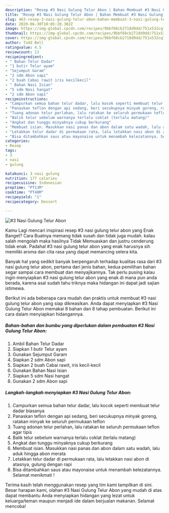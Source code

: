 ```yaml
---
description: "Resep #3 Nasi Gulung Telur Abon | Bahan Membuat #3 Nasi Gulung Telur Abon Yang Enak dan Simpel"
title: "Resep #3 Nasi Gulung Telur Abon | Bahan Membuat #3 Nasi Gulung Telur Abon Yang Enak dan Simpel"
slug: 463-resep-3-nasi-gulung-telur-abon-bahan-membuat-3-nasi-gulung-telur-abon-yang-enak-dan-simpel
date: 2020-06-30T10:05:28.302Z
image: https://img-global.cpcdn.com/recipes/9bbf68cb2718d9dd/751x532cq70/3-nasi-gulung-telur-abon-foto-resep-utama.jpg
thumbnail: https://img-global.cpcdn.com/recipes/9bbf68cb2718d9dd/751x532cq70/3-nasi-gulung-telur-abon-foto-resep-utama.jpg
cover: https://img-global.cpcdn.com/recipes/9bbf68cb2718d9dd/751x532cq70/3-nasi-gulung-telur-abon-foto-resep-utama.jpg
author: Todd Bell
ratingvalue: 4.5
reviewcount: 13
recipeingredient:
- " Bahan Telur Dadar"
- "1 butir Telur ayam"
- "Sejumput Garam"
- "2 sdm Abon sapi"
- "2 buah Cabai rawit iris kecilkecil"
- " Bahan Nasi Isian"
- "5 sdm Nasi hangat"
- "2 sdm Abon sapi"
recipeinstructions:
- "Campurkan semua bahan telur dadar, lalu kocok seperti membuat telur dadar biasanya"
- "Panaskan teflon dengan api sedang, beri secukupnya minyak goreng, ratakan minyak ke seluruh permukaan teflon"
- "Tuang adonan telur perlahan, lalu ratakan ke seluruh permukaan teflon agar tipis"
- "Balik telur sebelum warnanya terlalu coklat (terlalu matang)"
- "Angkat dan tunggu minyaknya cukup berkurang"
- "Membuat isian. Masukkan nasi panas dan abon dalam satu wadah, lalu aduk hingga abon merata"
- "Letakkan telur dadar di permukaan rata, lalu letakkan nasi abon di atasnya, gulung dengan rapi"
- "Bisa ditambahkan saus atau mayonaise untuk menambah kelezatannya. Selamat menikmati !"
categories:
- Resep
tags:
- 3
- nasi
- gulung

katakunci: 3 nasi gulung 
nutrition: 177 calories
recipecuisine: Indonesian
preptime: "PT13M"
cooktime: "PT40M"
recipeyield: "1"
recipecategory: Dessert

---
```



![#3 Nasi Gulung Telur Abon](https://img-global.cpcdn.com/recipes/9bbf68cb2718d9dd/751x532cq70/3-nasi-gulung-telur-abon-foto-resep-utama.jpg)

Kamu Lagi mencari inspirasi resep #3 nasi gulung telur abon yang Enak Banget? Cara Buatnya memang tidak susah dan tidak juga mudah. kalau salah mengolah maka hasilnya Tidak Memuaskan dan justru cenderung tidak enak. Padahal #3 nasi gulung telur abon yang enak harusnya sih memiliki aroma dan cita rasa yang dapat memancing selera kita.



Banyak hal yang sedikit banyak berpengaruh terhadap kualitas rasa dari #3 nasi gulung telur abon, pertama dari jenis bahan, kedua pemilihan bahan segar sampai cara membuat dan menyajikannya. Tak perlu pusing kalau ingin menyiapkan #3 nasi gulung telur abon yang enak di mana pun anda berada, karena asal sudah tahu triknya maka hidangan ini dapat jadi sajian istimewa.


Berikut ini ada beberapa cara mudah dan praktis untuk membuat #3 nasi gulung telur abon yang siap dikreasikan. Anda dapat menyiapkan #3 Nasi Gulung Telur Abon memakai 8 bahan dan 8 tahap pembuatan. Berikut ini cara dalam menyiapkan hidangannya.

<!--inarticleads1-->

##### Bahan-bahan dan bumbu yang diperlukan dalam pembuatan #3 Nasi Gulung Telur Abon:

1. Ambil  Bahan Telur Dadar
1. Siapkan 1 butir Telur ayam
1. Gunakan Sejumput Garam
1. Siapkan 2 sdm Abon sapi
1. Siapkan 2 buah Cabai rawit, iris kecil-kecil
1. Gunakan  Bahan Nasi Isian
1. Siapkan 5 sdm Nasi hangat
1. Gunakan 2 sdm Abon sapi




<!--inarticleads2-->

##### Langkah-langkah menyiapkan #3 Nasi Gulung Telur Abon:

1. Campurkan semua bahan telur dadar, lalu kocok seperti membuat telur dadar biasanya
1. Panaskan teflon dengan api sedang, beri secukupnya minyak goreng, ratakan minyak ke seluruh permukaan teflon
1. Tuang adonan telur perlahan, lalu ratakan ke seluruh permukaan teflon agar tipis
1. Balik telur sebelum warnanya terlalu coklat (terlalu matang)
1. Angkat dan tunggu minyaknya cukup berkurang
1. Membuat isian. Masukkan nasi panas dan abon dalam satu wadah, lalu aduk hingga abon merata
1. Letakkan telur dadar di permukaan rata, lalu letakkan nasi abon di atasnya, gulung dengan rapi
1. Bisa ditambahkan saus atau mayonaise untuk menambah kelezatannya. Selamat menikmati !




Terima kasih telah menggunakan resep yang tim kami tampilkan di sini. Besar harapan kami, olahan #3 Nasi Gulung Telur Abon yang mudah di atas dapat membantu Anda menyiapkan hidangan yang lezat untuk keluarga/teman maupun menjadi ide dalam berjualan makanan. Selamat mencoba!
